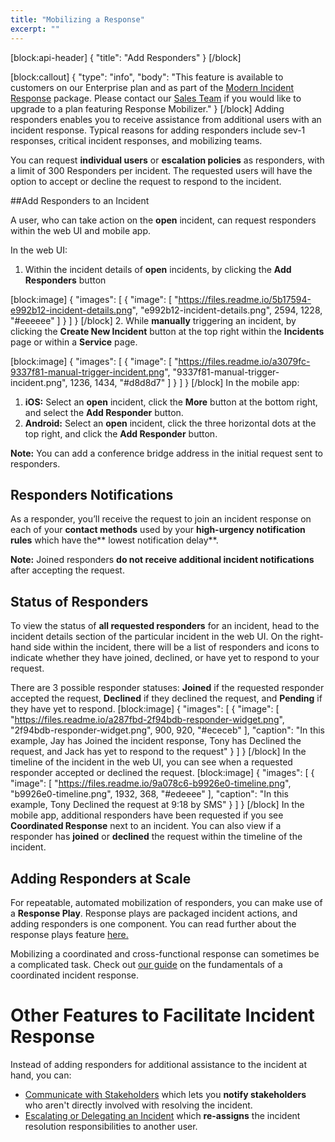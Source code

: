 ```yaml
---
title: "Mobilizing a Response"
excerpt: ""
---
```

[block:api-header]
{
  "title": "Add Responders"
}
[/block]

[block:callout]
{
  "type": "info",
  "body": "This feature is available to customers on our Enterprise plan and as part of the [Modern Incident Response](https://support.pagerduty.com/docs/pagerduty-modern-incident-response) package. Please contact our [Sales Team](https://www.pagerduty.com/contact-sales/) if you would like to upgrade to a plan featuring Response Mobilizer."
}
[/block]
Adding responders enables you to receive assistance from additional users with an incident response. Typical reasons for adding responders include sev-1 responses, critical incident responses, and mobilizing teams. 

You can request **individual users** or **escalation policies** as responders, with a limit of 300 Responders per incident. The requested users will have the option to accept or decline the request to respond to the incident.

##Add Responders to an Incident

A user, who can take action on the **open** incident, can request responders within the web UI and mobile app.

In the web UI:
1. Within the incident details of **open** incidents, by clicking the **Add Responders** button

[block:image]
{
  "images": [
    {
      "image": [
        "https://files.readme.io/5b17594-e992b12-incident-details.png",
        "e992b12-incident-details.png",
        2594,
        1228,
        "#eeeeee"
      ]
    }
  ]
}
[/block]
2. While **manually** triggering an incident, by clicking the **Create New Incident** button at the top right within the **Incidents** page or within a **Service** page.

[block:image]
{
  "images": [
    {
      "image": [
        "https://files.readme.io/a3079fc-9337f81-manual-trigger-incident.png",
        "9337f81-manual-trigger-incident.png",
        1236,
        1434,
        "#d8d8d7"
      ]
    }
  ]
}
[/block]
In the mobile app:
1. **iOS:** Select an **open** incident, click the **More** button at the bottom right, and select the **Add Responder** button.
2. **Android:** Select an **open** incident, click the three horizontal dots at the top right, and click the **Add Responder** button.

**Note:** You can add a conference bridge address in the initial request sent to responders.

## Responders Notifications

As a responder, you’ll receive the request to join an incident response on each of your **contact methods** used by your **high-urgency notification rules** which have the** lowest notification delay**. 

**Note:** Joined responders **do not receive additional incident notifications** after accepting the request.

## Status of Responders 

To view the status of **all requested responders** for an incident, head to the incident details section of the particular incident in the web UI. On the right-hand side within the incident, there will be a list of responders and icons to indicate whether they have joined, declined, or have yet to respond to your request.

There are 3 possible responder statuses: **Joined** if the requested responder accepted the request, **Declined** if they declined the request, and **Pending** if they have yet to respond. 
[block:image]
{
  "images": [
    {
      "image": [
        "https://files.readme.io/a287fbd-2f94bdb-responder-widget.png",
        "2f94bdb-responder-widget.png",
        900,
        920,
        "#ececeb"
      ],
      "caption": "In this example, Jay has Joined the incident response, Tony has Declined the request, and Jack has yet to respond to the request"
    }
  ]
}
[/block]
In the timeline of the incident in the web UI, you can see when a requested responder accepted or declined the request. 
[block:image]
{
  "images": [
    {
      "image": [
        "https://files.readme.io/9a078c6-b9926e0-timeline.png",
        "b9926e0-timeline.png",
        1932,
        368,
        "#edeeee"
      ],
      "caption": "In this example, Tony Declined the request at 9:18 by SMS"
    }
  ]
}
[/block]
In the mobile app, additional responders have been requested if you see **Coordinated Response** next to an incident. You can also view if a responder has **joined** or **declined** the request within the timeline of the incident.

## Adding Responders at Scale

For repeatable, automated mobilization of responders, you can make use of a **Response Play**. Response plays are packaged incident actions, and adding responders is one component. You can read further about the response plays feature [here.](/docs/response-automation)

Mobilizing a coordinated and cross-functional response can sometimes be a complicated task. Check out [our guide](/docs/how-to-mobilizing-coordinated-responses) on the fundamentals of a coordinated incident response.

# Other Features to Facilitate Incident Response

Instead of adding responders for additional assistance to the incident at hand, you can: 

* [Communicate with Stakeholders](/docs/communicating-with-stakeholders) which lets you **notify stakeholders** who aren't directly involved with resolving the incident. 
* [Escalating or Delegating an Incident](/docs/reassigning-and-delegating-incidents) which **re-assigns** the incident resolution responsibilities to another user.
